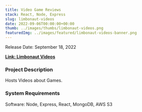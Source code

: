 ```yaml
---
title: Video Game Reviews
stack: React, Node, Express
slug: limbonaut-videos
date: 2022-09-06T00:00:00+00:00
thumb: ../images/thumbs/limbonaut-videos.png
featuredImg: ../images/featured/limbonaut-videos-banner.png
---
```


Release Date: September 18, 2022

[**Link: Limbonaut Videos**](https://limbonaut-videos.herokuapp.com/)

### Project Description

Hosts Videos about Games.

### System Requirements

Software: Node, Express, React, MongoDB, AWS S3
